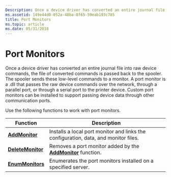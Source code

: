 ```yaml
---
Description: Once a device driver has converted an entire journal file into raw device commands, the file of converted commands is passed back to the spooler.
ms.assetid: 149e44d0-052a-48ba-8f65-59eab193c785
title: Port Monitors
ms.topic: article
ms.date: 05/31/2018
---
```


# Port Monitors

Once a device driver has converted an entire journal file into raw device commands, the file of converted commands is passed back to the spooler. The spooler sends these low-level commands to a monitor. A port monitor is a .dll that passes the raw device commands over the network, through a parallel port, or through a serial port to the printer device. Custom port monitors can be installed to support passing device data through other communication ports.

Use the following functions to work with port monitors.



| Function                               | Description                                                                         |
|----------------------------------------|-------------------------------------------------------------------------------------|
| [**AddMonitor**](addmonitor.md)       | Installs a local port monitor and links the configuration, data, and monitor files. |
| [**DeleteMonitor**](deletemonitor.md) | Removes a port monitor added by the [**AddMonitor**](addmonitor.md) function.      |
| [**EnumMonitors**](enummonitors.md)   | Enumerates the port monitors installed on a specified server.                       |



 

 

 



